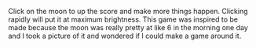 Click on the moon to up the score and make more things happen. Clicking rapidly will put it at maximum brightness.
This game was inspired to be made because the moon was really pretty at like 6 in the morning one day and I took a picture of it and wondered if I could make a game around it.
